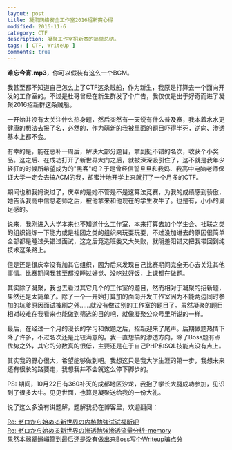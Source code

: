 ```yaml
---
layout: post
title: 凝聚网络安全工作室2016招新赛心得
modified: 2016-11-6
category: CTF
description: 凝聚工作室招新赛的简单总结。
tags: [ CTF, WriteUp ]
comments: true
---
```


**难忘今宵.mp3**，你可以假装有这么一个BGM。

我甚至都不知道自己怎么上了CTF这条贼船，作为新生，我原是打算去一个面向开发的工作室的。不过是杜哥曾经在新生群发了个广告，我仅仅是出于好奇而进了凝聚2016招新群这条贼船。

<!-- more -->

一开始并没有太关注什么热身题，然后突然有一天说有什么普及赛，我本着水水更健康的想法去报了名，必然的，作为萌新的我被里面的题目吓得半死，逆向、渗透基本上都不会。

有幸的是，能在恶补一周后，解决大部分题目，拿到挺不错的名次，收获个小奖品。这之后、在成功打开了新世界大门之后，就被深深吸引住了，这不就是我年少轻狂的时候所希望成为的"黑客"吗？于是曾经信誓旦旦和我妈、我高中电脑老师保证大学一定会去搞ACM的我，却蜜汁地开学上来就打了一个月多的CTF。

期间也和我妈说过了，庆幸的是她不管是不是这算法竞赛，为我的成绩感到骄傲，她告诉我高中信息老师之后，被他拿来和他现在的学生吹牛了。也是有，小小的满足感的。

说来，我刚进入大学本来也不知道什么工作室，本来打算去加个学生会、社联之类的组织锻炼一下能力或是社团之类的组织来玩耍玩耍，不过没加进去的原因很简单全部都是睡过头错过面试，这之后竞选班委又大失败，就阴差阳错又把我带回到纯技术这条路上。

但是还是很庆幸没有加其它组织，因为后来发现自己比赛期间完全无心去关注其他事情。比赛期间我甚至都没睡过好觉、没吃过好饭，上课都在做题。

其实除了凝聚，我也去看过其它几个的工作室的题目，然而相对于凝聚的招新题，果然还是太简单了。除了一个一开始打算加的面向开发工作室因为不能两边同时参加的坑爹原因面试被刷之外……就没有做过别的工作室的题目了。虽然凝聚的题目相对较难在我看来也能做到筛选的目的吧，就像凝聚公众号里所说的一样。

最后，在经过一个月的漫长的学习和做题之后，招新迎来了尾声。后期做题热情下降了许多，不过名次还是比较满意的。我一直想搞的渗透方向，除了Boss题有点优势之外，其它的分数真的很低，主要还是在于自己PHP和SQL技能点没有点上。

其实我的野心很大，希望能够做到吧。我想这只是我大学生涯的第一步，我想未来还有很长的路要走，我想我并不会就这么停下脚步的。

PS: 期间，10月22日有360补天的成都地区沙龙，我抱了学长大腿成功参加，见识到了很多大牛。见见世面，也算是凝聚送给我的一份大礼。

说了这么多没有讲题解，题解我扔在博客里，欢迎翻阅：

<a href="../../uploads/Re-%E3%82%BC%E3%83%AD%E3%81%8B%E3%82%89%E5%A7%8B%E3%82%81%E3%82%8B%E6%96%B0%E4%B8%96%E7%95%8C%E3%81%AE%E5%86%85%E6%A0%B8%E5%8B%89%E5%BC%B7.pdf" target="_blank" class="btn btn-success">Re: ゼロから始める新世界の内核勉強</a><a href="../../uploads/%E8%AF%95%E8%AF%95%E7%A6%8F%E6%98%95%E5%90%A7.pdf" target="_blank" class="btn btn-success">试试福昕吧</a>
<br />
<a href="../../uploads/Re-%E3%82%BC%E3%83%AD%E3%81%8B%E3%82%89%E5%A7%8B%E3%82%81%E3%82%8B%E6%96%B0%E4%B8%96%E7%95%8C%E3%81%AE%E6%BB%B2%E9%80%8F%E5%8B%89%E5%BC%B7.pdf" target="_blank" class="btn btn-success">Re: ゼロから始める新世界の渗透勉強</a><a href="../../uploads/%E6%B8%97%E9%80%8F%E6%B5%81%E9%87%8F%E5%88%86%E6%9E%90-memory.pdf" target="_blank" class="btn btn-success">渗透流量分析-memory</a>
<br />
<a href="../../uploads/%E6%9E%9C%E7%84%B6%E6%9C%AC%E5%BC%B1%E9%B6%B8%E9%B0%AF%E5%B5%B6%E7%AF%9B%E5%88%B0%E6%9C%80%E5%90%8E%E8%BF%98%E6%98%AF%E6%B2%A1%E6%9C%89%E5%81%9A%E5%87%BA%E6%9D%A5Boss%E5%86%99%E4%B8%AAWriteup%E9%AA%97%E7%82%B9%E5%88%86.pdf" target="_blank" class="btn btn-success">果然本弱鶸鰯嵶篛到最后还是没有做出来Boss写个Writeup骗点分</a>
